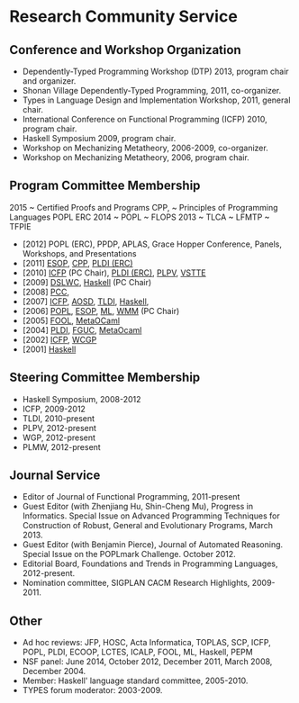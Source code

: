Research Community Service 
==========================

## Conference and Workshop Organization
- Dependently-Typed Programming Workshop (DTP) 2013, program chair and organizer.
- Shonan Village Dependently-Typed Programming, 2011, co-organizer.
- Types in Language Design and Implementation Workshop, 2011, general chair.
- International Conference on Functional Programming (ICFP) 2010, program chair.
- Haskell Symposium 2009, program chair. 
- Workshop on Mechanizing Metatheory, 2006-2009, co-organizer.
- Workshop on Mechanizing Metatheory, 2006, program chair.

## Program Committee Membership

2015
  ~ Certified Proofs and Programs CPP, 
  ~ Principles of Programming Languages POPL ERC
2014
  ~ POPL
  ~ FLOPS
2013
  ~ TLCA
  ~ LFMTP
  ~ TFPIE


- [2012] POPL (ERC), PPDP, APLAS, 
   Grace Hopper Conference, Panels, Workshops, and Presentations 
- [2011] 
   [ESOP](http://www.etaps.org/), 
   [CPP](http://formes.asia/cpp/),
   [PLDI (ERC)](http://www.acm.org/fcrc/)
- [2010] [ICFP](http://www.icfpconference.org/icfp2010/) (PC Chair),
   [PLDI (ERC)](http://www.cs.stanford.edu/pldi10/),
   [PLPV](http://slang.soe.ucsc.edu/plpv10/),
   [VSTTE](http://www.macs.hw.ac.uk/vstte10/Home.html)
- [2009]
   [DSLWC](http://resource-aware.org/twiki/bin/view/WG211/DSLWC),
   [Haskell](http://haskell.org/haskell-symposium/2009/) (PC Chair) 
- [2008] [PCC](http://workshops.inf.ed.ac.uk/pcc08/),
- [2007]
   [ICFP](http://www.informatik.uni-bonn.de/%7Eralf/icfp07.html),
   [AOSD](http://aosd.net/2007/index.php),
   [TLDI](http://www.cs.berkeley.edu/%7Enecula/tldi07/),
   [Haskell](http://www.cse.unsw.edu.au/%7Ekeller/haskellws/HaskellWorkshop.html),
- [2006] [POPL](http://www.cs.princeton.edu/%7Edpw/popl/06),
   [ESOP](http://www.itu.dk/research/esop06),
   [ML](http://gallium.inria.fr/ml2006/),
   [WMM](http://www.seas.upenn.edu/%7Esweirich/wmm/wmm06.html) (PC
    Chair)
- [2005] [FOOL](http://homepages.inf.ed.ac.uk/wadler/fool/),
   [MetaOCaml](http://www.metaocaml.org/workshop05/)
- [2004] [PLDI](http://www.cs.umd.edu/%7Epugh/pldi04/),
   [FGUC](http://www.cogs.susx.ac.uk/fgc04/),
   [MetaOcaml](http://www.metaocaml.org/workshop04/)
- [2002] [ICFP](http://icfp2002.cs.brown.edu/),
   [WCGP](http://www.cs.uu.nl/%7Ejohanj/wcgp/)
- [2001] [Haskell](http://www.informatik.uni-bonn.de/%7Eralf/hw2001.html)

## Steering Committee Membership

- Haskell Symposium, 2008-2012
- ICFP, 2009-2012
- TLDI, 2010-present
- PLPV, 2012-present
- WGP, 2012-present
- PLMW, 2012-present

## Journal Service

- Editor of Journal of Functional Programming, 2011-present
- Guest Editor (with Zhenjiang Hu, Shin-Cheng Mu), Progress in
  Informatics. Special Issue on Advanced Programming Techniques for
  Construction of Robust, General and Evolutionary Programs, March 2013.
- Guest Editor (with Benjamin Pierce), 
  Journal of Automated Reasoning. Special Issue on the POPLmark
  Challenge. October 2012.
- Editorial Board,  Foundations and Trends in Programming
  Languages, 2012-present.
- Nomination committee, SIGPLAN CACM Research Highlights, 2009-2011.

## Other
- Ad hoc reviews: JFP, HOSC, Acta Informatica, TOPLAS, SCP, ICFP, POPL, PLDI, ECOOP, LCTES, ICALP, FOOL, ML, Haskell, PEPM
- NSF panel: June 2014, October 2012, December 2011, March 2008, December 2004.
- Member: Haskell' language standard committee, 2005-2010.
- TYPES forum moderator: 2003-2009. 
